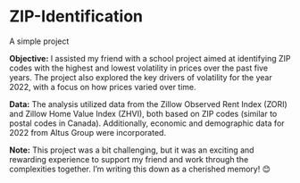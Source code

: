 # ZIP-Identification
A simple project

**Objective:**
I assisted my friend with a school project aimed at identifying ZIP codes with the highest and lowest volatility in prices over the past five years. The project also explored the key drivers of volatility for the year 2022, with a focus on how prices varied over time.

**Data:**
The analysis utilized data from the Zillow Observed Rent Index (ZORI) and Zillow Home Value Index (ZHVI), both based on ZIP codes (similar to postal codes in Canada). Additionally, economic and demographic data for 2022 from Altus Group were incorporated.

**Note:** This project was a bit challenging, but it was an exciting and rewarding experience to support my friend and work through the complexities together. I’m writing this down as a cherished memory! 😊
